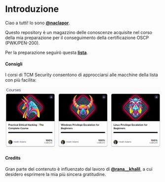 # Introduzione

Ciao a tutti!
Io sono [**@naclapor**](https://twitter.com/naclapor).

Questo repository è un magazzino delle conoscenze acquisite nel corso della mia preparazione per il conseguimento della certificazione OSCP (PWK/PEN-200).

Per la preparazione seguirò questa [**lista**](https://docs.google.com/spreadsheets/u/1/d/1dwSMIAPIam0PuRBkCiDI88pU3yzrqqHkDtBngUHNCw8/htmlview#).

#### Consigli

I corsi di TCM Security consentono di approcciarsi alle macchine della lista con più facilita:

<p align="center">
  <img src="/Immagini/TCM_Security.png" />
</p>


#### Credits

Gran parte del contenuto è influenzato dal lavoro di [**@rana\_\_khalil**](https://twitter.com/rana__khalil), a cui desidero esprimere la mia più sincera gratitudine.
